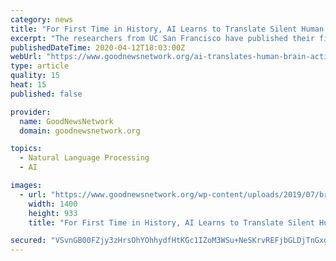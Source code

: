 ```yaml
---
category: news
title: "For First Time in History, AI Learns to Translate Silent Human Brain Activity into Text for Locked-In Syndrome Patients"
excerpt: "The researchers from UC San Francisco have published their first paper describing the new machine-learning translation technology by studying people who ... rather than the breadth of the language, to communicate,” said Makin. “The AI would recognize patterns of brain activity and associate them with sentences, rather than identifying ..."
publishedDateTime: 2020-04-12T18:03:00Z
webUrl: "https://www.goodnewsnetwork.org/ai-translates-human-brain-activity-into-text/"
type: article
quality: 15
heat: 15
published: false

provider:
  name: GoodNewsNetwork
  domain: goodnewsnetwork.org

topics:
  - Natural Language Processing
  - AI

images:
  - url: "https://www.goodnewsnetwork.org/wp-content/uploads/2019/07/brain-neuro-consiousnness-mindful-thoughts-communicate-Fotolia-purchased.jpg"
    width: 1400
    height: 933
    title: "For First Time in History, AI Learns to Translate Silent Human Brain Activity into Text for Locked-In Syndrome Patients"

secured: "VSvnGB00FZjy3zHrsOhYOhhydfHtKGc1IZoM3WSu+NeSKrvREFjbGLDjTnGxg/LA22l0oUWEdZ8+zrkjRl2zX0ocTO+3InUD4SLDNRjXexYs5GGerYXfnLmGYvRj21tYVW0baqNdu2xCfkr+s8ntYPBAti4tQ63rSA9ZC1No7ldg1DKBqB6UV2bvZ9+igWK/ej8cS9yaBhdIeR2mYOryPJghDkwXf4PjvE2AcHYByMCBihFcteFJCE3vvSbd3aFcEdNjPRKnOX3dKiGpXEyHcGNC3dWL64Ds6VdN/h7r2yJPXv+Sk7ZneFrCfe1iCoBU;tNp075Q1KihGVUCWzE6Fsw=="
---
```


